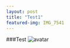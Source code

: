 ```yaml
---
layout: post
title: "Test1"
featured-img: IMG_7541
---
```

###Test
![avatar](/user/desktop/doge.png)